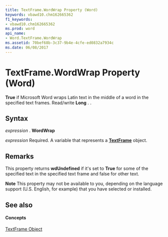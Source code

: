 ```yaml
---
title: TextFrame.WordWrap Property (Word)
keywords: vbawd10.chm162665362
f1_keywords:
- vbawd10.chm162665362
ms.prod: word
api_name:
- Word.TextFrame.WordWrap
ms.assetid: 70bef68b-3c37-9b4e-4cfe-ed0832a7934c
ms.date: 06/08/2017
---
```



# TextFrame.WordWrap Property (Word)

 **True** if Microsoft Word wraps Latin text in the middle of a word in the specified text frames. Read/write **Long** . .


## Syntax

 _expression_ . **WordWrap**

 _expression_ Required. A variable that represents a **[TextFrame](textframe-object-word.md)** object.


## Remarks

This property returns  **wdUndefined** if it's set to **True** for some of the specified text in the specified text frame and false for other text.


 **Note**  This property may not be available to you, depending on the language support (U.S. English, for example) that you have selected or installed.


## See also


#### Concepts


[TextFrame Object](textframe-object-word.md)

